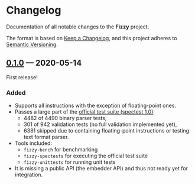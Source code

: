 # Changelog

Documentation of all notable changes to the **Fizzy** project.

The format is based on [Keep a Changelog],
and this project adheres to [Semantic Versioning].


## [0.1.0] — 2020-05-14

First release!

### Added

- Supports all instructions with the exception of floating-point ones.
- Passes a large part of the [official test suite (spectest 1.0)](https://github.com/WebAssembly/spec/releases/tag/wg-1.0):
  - 4482 of 4490 binary parser tests,
  - 301 of 942 validation tests (no full validation implemented yet),
  - 6381 skipped due to containing floating-point instructions or testing text format parser.
- Tools included:
  - `fizzy-bench` for benchmarking
  - `fizzy-spectests` for executing the official test suite
  - `fizzy-unittests` for running unit tests
- It is missing a public API (the embedder API) and thus not ready yet for integration.

[0.1.0]: https://github.com/wasmx/fizzy/releases/tag/v0.1.0

[Keep a Changelog]: https://keepachangelog.com/en/1.0.0/
[Semantic Versioning]: https://semver.org
